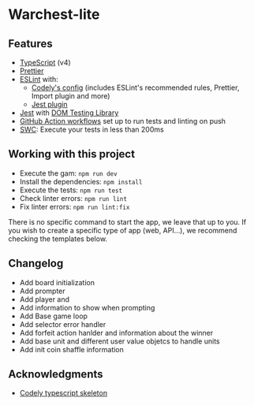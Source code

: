 # Warchest-lite

## Features

- [TypeScript](https://www.typescriptlang.org/) (v4)
- [Prettier](https://prettier.io/)
- [ESLint](https://eslint.org/) with:
  - [Codely's config](https://github.com/lydell/eslint-plugin-simple-import-sort/) (includes ESLint's recommended rules, Prettier, Import plugin and more)
  - [Jest plugin](https://www.npmjs.com/package/eslint-plugin-jest)
- [Jest](https://jestjs.io) with [DOM Testing Library](https://testing-library.com/docs/dom-testing-library/intro)
- [GitHub Action workflows](https://github.com/features/actions) set up to run tests and linting on push
- [SWC](https://swc.rs/): Execute your tests in less than 200ms

## Working with this project

- Execute the gam: `npm run dev`
- Install the dependencies: `npm install`
- Execute the tests: `npm run test`
- Check linter errors: `npm run lint`
- Fix linter errors: `npm run lint:fix`

There is no specific command to start the app, we leave that up to you. If you wish to create a specific type of app (web, API…), we recommend checking the templates below.

## Changelog

- Add board initialization
- Add prompter
- Add player and
- Add information to show when prompting
- Add Base game loop
- Add selector error handler
- Add forfeit action hanlder and information about the winner
- Add base unit and different user value objetcs to handle units
- Add init coin shaffle information

## Acknowledgments

- [Codely typescript skeleton](https://github.com/CodelyTV/typescript-basic-skeleton)
